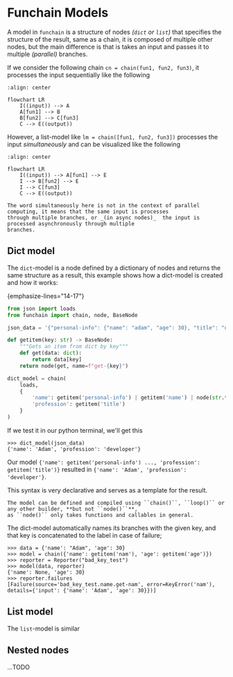 # Funchain Models
A model in `funchain` is a structure of nodes _(`dict` or `list`)_ that specifies the structure of the result,
same as a chain, it is composed of multiple other nodes, but the main difference is that is takes an input
and passes it to multiple _(parallel)_ branches.

If we consider the following chain ``cn = chain(fun1, fun2, fun3)``, it processes the input sequentially 
like the following

```{mermaid}
:align: center

flowchart LR
    I((input)) --> A
    A[fun1] --> B
    B[fun2] --> C[fun3]
    C --> E((output))
```

However, a list-model like ``lm = chain([fun1, fun2, fun3])`` processes the input _simultaneously_ and can be visualized
like the following

```{mermaid}
:align: center

flowchart LR
    I((input)) --> A[fun1] --> E
    I --> B[fun2] --> E
    I --> C[fun3]
    C --> E((output))
```
```{note}
The word simultaneously here is not in the context of parallel computing, it means that the same input is processes
through multiple branches, or _(in async nodes)_  the input is processed asynchronously through multiple
branches.
```

## Dict model
The `dict`-model is a node defined by a dictionary of nodes and returns the same structure as a result,
this example shows how a dict-model is created and how it works:

{emphasize-lines="14-17"}
````python
from json import loads
from funchain import chain, node, BaseNode

json_data = '{"personal-info": {"name": "adam", "age": 30}, "title": "developer"}'

def getitem(key: str) -> BaseNode:
    """Gets an item from dict by key"""
    def get(data: dict):
        return data[key]
    return node(get, name=f"get-{key}")

dict_model = chain(
    loads,
    {
        'name': getitem('personal-info') | getitem('name') | node(str.title),
        'profession': getitem('title')
    }
)
````
If we test it in our python terminal, we'll get this 
```pycon
>>> dict_model(json_data)
{'name': 'Adam', 'profession': 'developer'}
```
Our model ``{'name': getitem('personal-info') ..., 'profession': getitem('title')}`` 
resulted in ``{'name': 'Adam', 'profession': 'developer'}``.

This syntax is very declarative and serves as a template for the result.
```{important}
The model can be defined and compiled using ``chain()``, ``loop()`` or any other builder, **but not ``node()``**,
as ``node()`` only takes functions and callables in general.
```
The dict-model automatically names its branches with the given key, and that key is concatenated to the label in case
of failure;
```pycon
>>> data = {'name': "Adam", 'age': 30}
>>> model = chain({'name': getitem('nam'), 'age': getitem('age')})
>>> reporter = Reporter("bad_key_test")
>>> model(data, reporter)
{'name': None, 'age': 30}
>>> reporter.failures
[Failure(source='bad_key_test.name.get-nam', error=KeyError('nam'), details={'input': {'name': 'Adam', 'age': 30}})]
```

## List model
The `list`-model is similar 

## Nested nodes
...TODO